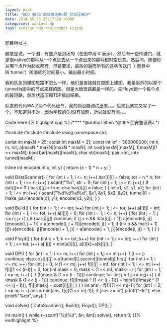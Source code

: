 ```yaml
---
layout: post
title: "HDU 4856 西安邀请赛J题 状态压缩DP"
date: 2014-05-26 23:17:29 +0800
categories: contest dp
tags: acmicpc hdu realcombat szipdp
---
```

题目地址<a title="HDU 4856" href="http://acm.hdu.edu.cn/showproblem.php?pid=4856" target="_blank">-></a>

题意是说，一个图，有些点是封闭的（在图中用'#'表示），然后有一些传送门，就是很native的那种从一个点进去从一个点出来的那种超时空玩意。然后问，随便你从哪个点作为起点都行，但是要求，最后的遍历所有的这些传送门（ 题目中叫'tunnel'）所消耗的时间最小。输出最小时间。

我和队友的建图思路不怎么一样，他们是直接就在原图上建图，我是另外的以那个tunnel为图中的节点来建的图。但是大致思路都是一样的。先Floyd跑一个每个点的最短路，然后状态压缩TSP搞出结果。

队友的代码WA了两个代码细节，我的则没能调试出来。。。后来比赛完又写了一个，不知道对不对，因为学校的OJ没有加题，所以就没有测。。。

Code Here
{% highlight cpp %}
/****
	*@author    Shen
	*@title     西安邀请赛J
	*/

#include <iostream>
#include <cstring>
#include <cstdio>
using namespace std;

const int maxN = 25;
const int maxM = 21;
const int inf  = 500000000;
int n, m, tot, a[maxN * maxN][maxN * maxN];
int cost[maxM][maxM], f[maxM][1 << maxM];
bool bar[maxN][maxN];
char str[maxN];
pair <int, int> tunnel[maxM];

inline int encode(int x, int y)
{
	return (x - 1) * n + y;
}

void DataScanner()
{
	for (int i = 1; i <= n; i++) bar[i][i] = false;
	tot = n * n;
	for (int i = 1; i <= n; i++)
	{
		scanf("%s", str + 1);
		for (int j = 1; j <= n; j++)
		{
			if (str[j]=='#') bar[i][j] = true;
			else bar[i][j] = false;
		}
	}
	int x1, x2, y1, y2;
	for (int i = 1; i <= m; i++)
	{
		scanf("%d%d%d%d",  &x1,  &y1,  &x2,  &y2);
		tunnel[i] = make_pair(encode(x1, y1), encode(x2, y2));
	}
}

void Build()
{
    for (int i = 1; i <= tot; i++)
		for (int j = 1; j <= tot; j++)
			a[i][j] = inf;
	for (int i = 1; i <= tot; i++)
		a[i][i] = 0;
	for (int i = 1; i <= n; i++)
	{
		for (int j = 1; j <= n; j++)
		{
			if (bar[i][j]) continue;
			if (j < n && !bar[i][j + 1])
                a[encode(i, j)][encode(i, j + 1)] = a[encode(i, j + 1)][encode(i, j)] = 1;
			if (i < n && !bar[i + 1][j])
                a[encode(i, j)][encode(i + 1, j)] = a[encode(i + 1, j)][encode(i, j)] = 1;
		}
	}
}

void Floyd()
{
	for (int k = 1; k <= tot; k++)
		for (int i = 1; i <= tot; i++)
			for (int j = 1; j <= tot; j++)
				a[i][j] = min(a[i][j], a[i][k]+a[k][j]);
}

void DP()
{
	for (int i = 1; i <= m; i++)
		for (int j = 1;j <= m;j++)
			if (i == j) continue;
			else
                cost[i][j] = a[tunnel[i].second][tunnel[j].first];
	for (int i = 1; i <= m; i++)
		for (int j = 0; j<(1 << m); j++)
			f[i][j] = inf;
	for (int i = 1; i <= m; i++)
		f[i][1 << (i-1)] = 0;
	for (int mask = 0; mask < (1 << m); mask++)
	{
		for (int i = 1; i <= m; i++)
		{
			if (!(mask & (1 << (i - 1)))) continue;
			for (int j = 1;j <= m;j++)
			{
				if (mask & (1 << (j - 1))) continue;
				f[j][mask ^ (1 << (j - 1))] = min(f[j][mask ^ (1 << (j - 1))], f[i][mask] + cost[i][j]);
			}
		}
	}
	int ans = f[1][(1 << m)-1];
	for (int i = 2; i <= m; i++) ans = min(ans, f[i][(1 << m)-1]);
	if (ans >= inf) printf("-1n");
	else printf("%dn", ans);
}

void solve()
{
    DataScanner();
    Build();
    Floyd();
    DP();
}

int main()
{
	while (~scanf("%d%d", &n, &m))
        solve();
	return 0;
}{% endhighlight %}
